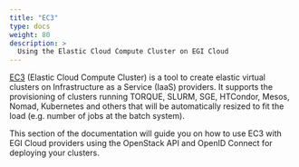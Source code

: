 ```yaml
---
title: "EC3"
type: docs
weight: 80
description: >
  Using the Elastic Cloud Compute Cluster on EGI Cloud
---
```


[EC3](http://servproject.i3m.upv.es/ec3/) (Elastic Cloud Compute Cluster) is a
tool to create elastic virtual clusters on Infrastructure as a Service (IaaS)
providers. It supports the provisioning of clusters running TORQUE, SLURM, SGE,
HTCondor, Mesos, Nomad, Kubernetes and others that will be automatically resized
to fit the load (e.g. number of jobs at the batch system).

This section of the documentation will guide you on how to use EC3 with EGI
Cloud providers using the OpenStack API and OpenID Connect for deploying your
clusters.

